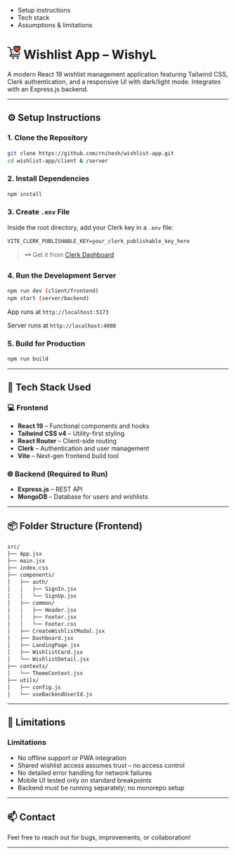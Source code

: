 * Setup instructions
* Tech stack
* Assumptions & limitations


# <img src="./client/public/wishlist.png" width=30px/>  Wishlist App – WishyL


A modern React 19 wishlist management application featuring Tailwind CSS, Clerk authentication, and a responsive UI with dark/light mode. Integrates with an Express.js backend.

---

## ⚙️ Setup Instructions

### 1. **Clone the Repository**

```bash
git clone https://github.com/rnihesh/wishlist-app.git
cd wishlist-app/client & /server
```

### 2. **Install Dependencies**

```bash
npm install
```

### 3. **Create `.env` File**

Inside the root directory, add your Clerk key in a `.env` file:

```env
VITE_CLERK_PUBLISHABLE_KEY=your_clerk_publishable_key_here
```

> 🗝️ Get it from [Clerk Dashboard](https://dashboard.clerk.com)

### 4. **Run the Development Server**

```bash
npm run dev (client/frontend)
npm start (server/backend)
```

App runs at `http://localhost:5173` 

Server runs at `http://localhost:4000`

### 5. **Build for Production**

```bash
npm run build
```

---

## 🧱 Tech Stack Used

### 💻 Frontend

* **React 19** – Functional components and hooks
* **Tailwind CSS v4** – Utility-first styling
* **React Router** – Client-side routing
* **Clerk** – Authentication and user management
* **Vite** – Next-gen frontend build tool

### 🌐 Backend (Required to Run)

* **Express.js** – REST API
* **MongoDB** – Database for users and wishlists

---

## 📦 Folder Structure (Frontend)

```
src/
├── App.jsx
├── main.jsx
├── index.css
├── components/
│   ├── auth/
│   │   ├── SignIn.jsx
│   │   └── SignUp.jsx
│   ├── common/
│   │   ├── Header.jsx
│   │   ├── Footer.jsx
│   │   └── Footer.css
│   ├── CreateWishlistModal.jsx
│   ├── Dashboard.jsx
│   ├── LandingPage.jsx
│   ├── WishlistCard.jsx
│   └── WishlistDetail.jsx
├── contexts/
│   └── ThemeContext.jsx
├── utils/
│   ├── config.js
│   └── useBackendUserId.js
```

---

## 📌 Limitations

### Limitations

* No offline support or PWA integration
* Shared wishlist access assumes trust – no access control
* No detailed error handling for network failures
* Mobile UI tested only on standard breakpoints
* Backend must be running separately; no monorepo setup

---

## 📫 Contact

Feel free to reach out for bugs, improvements, or collaboration!

---

